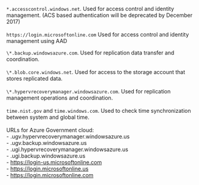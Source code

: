 ``*.accesscontrol.windows.net``. Used for access control and identity management. (ACS based authentication will be deprecated by December 2017) <br/><br/>
``https://login.microsoftonline.com`` Used for access control and identity management using AAD

``\*.backup.windowsazure.com``. Used for replication data transfer and coordination. <br/><br/> ``\*.blob.core.windows.net``. Used for access to the storage account that stores replicated data.<br/><br/> ``\*.hypervrecoverymanager.windowsazure.com``. Used for replication management operations and coordination.<br/><br/>
``time.nist.gov`` and ``time.windows.com``. Used to check time synchronization between system and global time.
<br/><br/>
URLs for Azure Government cloud:<br/>- .ugv.hypervrecoverymanager.windowsazure.us<br/>- .ugv.backup.windowsazure.us<br/>- .ugi.hypervrecoverymanager.windowsazure.us<br/>- .ugi.backup.windowsazure.us<br/>-
https://login-us.microsoftonline.com<br/>-
https://login.microsoftonline.us<br/>-
https://login.microsoftonline.com<br/>

